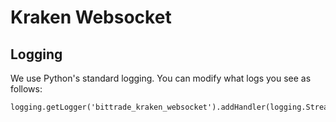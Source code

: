Kraken Websocket
===

Logging
---

We use Python's standard logging.
You can modify what logs you see as follows:

```
logging.getLogger('bittrade_kraken_websocket').addHandler(logging.StreamHandler())
```
